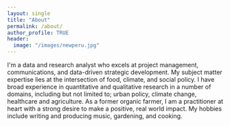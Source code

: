 ```yaml
---
layout: single
title: "About"
permalink: /about/
author_profile: TRUE
header:
  image: "/images/newperu.jpg"
---
```


I'm a data and research analyst who excels at project management, communications, and data-driven strategic development. My subject matter expertise lies at the intersection of food, climate, and social policy. I have broad experience in quantitative and qualitative research in a number of domains, including but not limited to; urban policy, climate change, healthcare and agriculture. As a former organic farmer, I am a practitioner at heart with a strong desire to make a positive, real world impact. My hobbies include writing and producing music, gardening, and cooking.
